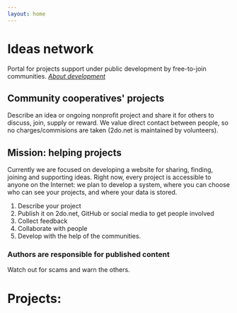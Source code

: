 ```yaml
---
layout: home
---
```


# Ideas network
Portal for projects support under public development by free-to-join communities. 
[*About development*](/about/development)

## Community cooperatives' projects
Describe an idea or ongoing nonprofit project and share it for others to discuss, join, supply or reward. We value direct contact between people, so no charges/commisions are taken (2do.net is maintained by volunteers).

## Mission: helping projects
Currently we are focused on developing a website for sharing, finding, joining and supporting ideas. Right now, every project is accessible to anyone on the Internet: we plan to develop a system, where you can choose who can see your projects, and where your data is stored. 

1. Describe your project
2. Publish it on 2do.net, GitHub or social media to get people involved
3. Collect feedback
4. Collaborate with people 
5. Develop with the help of the communities.

### Authors are responsible for published content
Watch out for scams and warn the others.

# Projects: